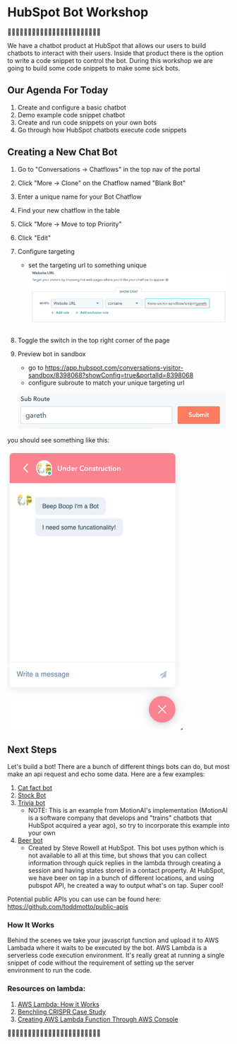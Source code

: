 # HubSpot Bot Workshop

🤖🤖🤖🤖🤖🤖🤖🤖🤖🤖🤖🤖🤖🤖🤖🤖🤖🤖🤖🤖🤖🤖🤖

We have a chatbot product at HubSpot that allows our users to build chatbots to interact with their users. Inside that product there is the option to write a code snippet to control the bot. During this workshop we are going to build some code snippets to make some sick bots.

## Our Agenda For Today

1. Create and configure a basic chatbot
2. Demo example code snippet chatbot
3. Create and run code snippets on your own bots
4. Go through how HubSpot chatbots execute code snippets

<!-- ## Creating a New Portal (Did this in the beginning of the talk)

1. Go to https://www.hubspot.com/products/get-started
2. Click on "Get Started Free" for Marketing Hub
3. Create an account and input any webpage url you want that isn't taken
    - You can hook up a personal website if you have one or just make up one that you want (you can always change this in the future)
4. Just select "1" for how many employees work at your company, and "Other" for job role
5. Select "Yes" or "No" depending on if you are using a website that you have previously created
6. If you are using a website that you have previously created, you will have to add the embed code into your website. Else, you can skip this step.
    - This might turn out to be a pain, so feel free to go back a couple of steps and just create a made-up url for the purpose of this tutorial, and you can go back and hook up your own later -->

## Creating a New Chat Bot

1. Go to "Conversations -> Chatflows" in the top nav of the portal
2. Click "More -> Clone" on the Chatflow named "Blank Bot"
3. Enter a unique name for your Bot Chatflow
4. Find your new chatflow in the table
5. Click "More -> Move to top Priority"
6. Click "Edit"
7. Configure targeting
    - set the targeting url to something unique
    ![Alt text](unique-url.png?raw=true "Unique Url in targeting")
8. Toggle the switch in the top right corner of the page
5. Preview bot in sandbox
    - go to https://app.hubspot.com/conversations-visitor-sandbox/8398068?showConfig=true&portalId=8398068
    - configure subroute to match your unique targeting url

    ![Alt text](subroute.png?raw=true "Sub route in sandbox")


you should see something like this:

![Alt text](base-bot.png?raw=true "base bot")



## Next Steps

Let's build a bot! There are a bunch of different things bots can do, but most make an api request and echo some data. Here are a few examples:

1. [Cat fact bot](cat-fact-bot.js)
2. [Stock Bot](stock-bot.js)
3. [Trivia bot](https://github.com/MotionAI/nodejs-samples/blob/master/triviabot.js)
    - NOTE: This is an example from MotionAI's implementation (MotionAI is a software company that develops and "trains" chatbots that HubSpot acquired a year ago), so try to incorporate this example into your own
4. [Beer bot](beer-bot.py)
    - Created by Steve Rowell at HubSpot. This bot uses python which is not available to all at this time, but shows that you can collect information through quick replies in the lambda through creating a session and having states stored in a contact property. At HubSpot, we have beer on tap in a bunch of different locations, and using pubspot API, he created a way to output what's on tap. Super cool!

Potential public APIs you can use can be found here: https://github.com/toddmotto/public-apis

### How It Works
Behind the scenes we take your javascript function and upload it to AWS Lambada where it waits to be executed by the bot. AWS Lambda is a serverless code execution environment. It's really great at running a single snippet of code without the requirement of setting up the server environment to run the code.


### Resources on lambda:
1. [AWS Lambda: How it Works](https://aws.amazon.com/lambda/)
2. [Benchling CRISPR Case Study](https://aws.amazon.com/solutions/case-studies/benchling/)
3. [Creating AWS Lambda Function Through AWS Console ](https://medium.freecodecamp.org/going-serverless-how-to-run-your-first-aws-lambda-function-in-the-cloud-d866a9b51536)

🤖🤖🤖🤖🤖🤖🤖🤖🤖🤖🤖🤖🤖🤖🤖🤖🤖🤖🤖🤖🤖🤖🤖
